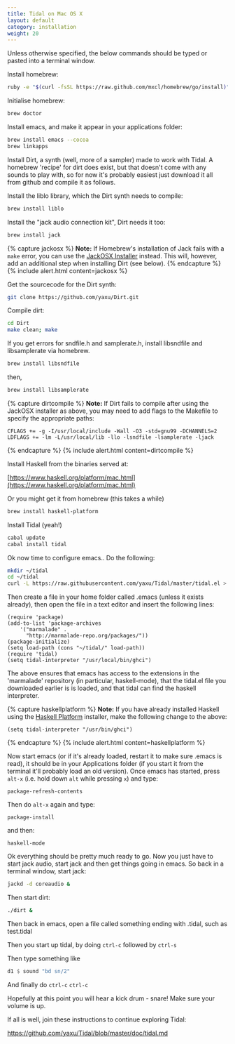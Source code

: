 ```yaml
---
title: Tidal on Mac OS X
layout: default
category: installation
weight: 20
---
```


Unless otherwise specified, the below commands should be typed or pasted into a terminal window.

Install homebrew:

```bash
ruby -e "$(curl -fsSL https://raw.github.com/mxcl/homebrew/go/install)"
```

Initialise homebrew:

```bash
brew doctor
```

Install emacs, and make it appear in your applications folder:

```bash
brew install emacs --cocoa
brew linkapps
```

Install Dirt, a synth (well, more of a sampler) made to work with
Tidal. A homebrew 'recipe' for dirt does exist, but that doesn't come
with any sounds to play with, so for now it's probably easiest just
download it all from github and compile it as follows.

Install the liblo library, which the Dirt synth needs to compile:

```bash
brew install liblo
```

Install the "jack audio connection kit", Dirt needs it too:

```bash
brew install jack
```

{% capture jackosx %}
__Note:__ If Homebrew's installation of Jack fails with a `make` error, you can use the [JackOSX Installer](http://www.jackosx.com/download.html) instead. This will, however, add an additional step when installing Dirt (see below).
{% endcapture %}
{% include alert.html content=jackosx %}


Get the sourcecode for the Dirt synth:

```bash
git clone https://github.com/yaxu/Dirt.git
```

Compile dirt:

```bash
cd Dirt
make clean; make
```

If you get errors for sndfile.h and samplerate.h, install libsndfile and libsamplerate via homebrew.

```bash
brew install libsndfile
```

then,

```bash
brew install libsamplerate
```

{% capture dirtcompile %}
**Note:** If Dirt fails to compile after using the JackOSX installer as above, you may need to add flags to the Makefile to specify the appropriate paths:

```make
CFLAGS += -g -I/usr/local/include -Wall -O3 -std=gnu99 -DCHANNELS=2
LDFLAGS += -lm -L/usr/local/lib -llo -lsndfile -lsamplerate -ljack
```
{% endcapture %}
{% include alert.html content=dirtcompile %}

Install Haskell from the binaries served at:

[https://www.haskell.org/platform/mac.html](https://www.haskell.org/platform/mac.html)

Or you might get it from homebrew (this takes a while)

```bash
brew install haskell-platform
```

Install Tidal (yeah!)

```bash
cabal update
cabal install tidal
```

Ok now time to configure emacs.. Do the following:

```bash
mkdir ~/tidal
cd ~/tidal
curl -L https://raw.githubusercontent.com/yaxu/Tidal/master/tidal.el > tidal.el
```

Then create a file in your home folder called .emacs (unless it exists already), then open the file in a text editor and insert the following lines:

```emacs
(require 'package)
(add-to-list 'package-archives 
    '("marmalade" .
      "http://marmalade-repo.org/packages/"))
(package-initialize)
(setq load-path (cons "~/tidal/" load-path))
(require 'tidal)
(setq tidal-interpreter "/usr/local/bin/ghci")
```

The above ensures that emacs has access to the extensions in the 'marmalade' repository (in particular, haskell-mode), that the tidal.el file you downloaded earlier is is loaded, and that tidal can find the haskell interpreter.

{% capture haskellplatform %}
**Note:** If you have already installed Haskell using the [Haskell Platform](http://www.haskell.org/platform/) installer, make the following change to the above:

```emacs
(setq tidal-interpreter "/usr/bin/ghci")
```
{% endcapture %}
{% include alert.html content=haskellplatform %}

Now start emacs (or if it's already loaded, restart it to make sure .emacs is read), it should be in your Applications folder (if you start it from the terminal it'll probably load an old version). Once emacs has started, press `alt-x` (i.e. hold down `alt` while pressing `x`) and type:

```emacs
package-refresh-contents
```
Then do `alt-x` again and type:

```emacs
package-install
```

and then:

```emacs
haskell-mode
```

Ok everything should be pretty much ready to go. Now you just have to start jack audio, start jack and then get things going in emacs. So back in a terminal window, start jack:

```bash
jackd -d coreaudio &
```

Then start dirt:

```bash
./dirt &
```

Then back in emacs, open a file called something ending with .tidal, such as test.tidal

Then you start up tidal, by doing `ctrl-c` followed by `ctrl-s`

Then type something like

```haskell
d1 $ sound "bd sn/2"
```

And finally do `ctrl-c` `ctrl-c`

Hopefully at this point you will hear a kick drum - snare! Make sure
your volume is up.

If all is well, join these instructions to continue exploring Tidal:

<https://github.com/yaxu/Tidal/blob/master/doc/tidal.md>